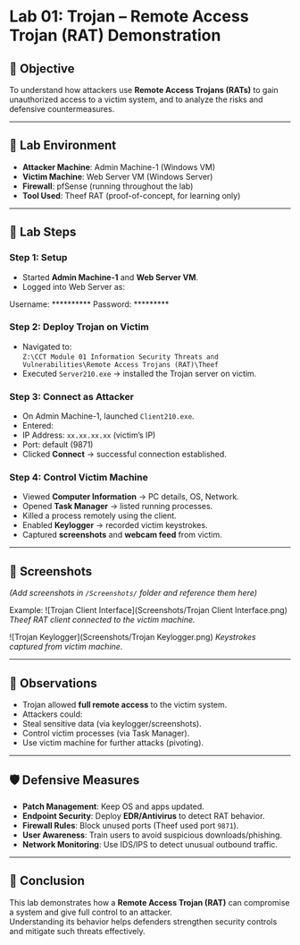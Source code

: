 # Lab 01: Trojan – Remote Access Trojan (RAT) Demonstration

## 🎯 Objective
To understand how attackers use **Remote Access Trojans (RATs)** to gain unauthorized access to a victim system, and to analyze the risks and defensive countermeasures.

---

## 🧪 Lab Environment
- **Attacker Machine**: Admin Machine-1 (Windows VM)
- **Victim Machine**: Web Server VM (Windows Server)
- **Firewall**: pfSense (running throughout the lab)
- **Tool Used**: Theef RAT (proof-of-concept, for learning only)

---

## 📝 Lab Steps

### Step 1: Setup
- Started **Admin Machine-1** and **Web Server VM**.
- Logged into Web Server as:


Username: **********
Password: *********


### Step 2: Deploy Trojan on Victim
- Navigated to:  
`Z:\CCT Module 01 Information Security Threats and Vulnerabilities\Remote Access Trojans (RAT)\Theef`
- Executed `Server210.exe` → installed the Trojan server on victim.

### Step 3: Connect as Attacker
- On Admin Machine-1, launched `Client210.exe`.
- Entered:
- IP Address: `xx.xx.xx.xx` (victim’s IP)
- Port: default (9871)
- Clicked **Connect** → successful connection established.

### Step 4: Control Victim Machine
- Viewed **Computer Information** → PC details, OS, Network.
- Opened **Task Manager** → listed running processes.
- Killed a process remotely using the client.
- Enabled **Keylogger** → recorded victim keystrokes.
- Captured **screenshots** and **webcam feed** from victim.

---

## 📸 Screenshots
*(Add screenshots in `/Screenshots/` folder and reference them here)*

Example:
![Trojan Client Interface](Screenshots/Trojan Client Interface.png) 
*Theef RAT client connected to the victim machine.*

![Trojan Keylogger](Screenshots/Trojan Keylogger.png) 
*Keystrokes captured from victim machine.*

---

## 🔎 Observations
- Trojan allowed **full remote access** to the victim system.
- Attackers could:
- Steal sensitive data (via keylogger/screenshots).
- Control victim processes (via Task Manager).
- Use victim machine for further attacks (pivoting).

---

## 🛡 Defensive Measures
- **Patch Management**: Keep OS and apps updated.  
- **Endpoint Security**: Deploy **EDR/Antivirus** to detect RAT behavior.  
- **Firewall Rules**: Block unused ports (Theef used port `9871`).  
- **User Awareness**: Train users to avoid suspicious downloads/phishing.  
- **Network Monitoring**: Use IDS/IPS to detect unusual outbound traffic.  

---

## 📌 Conclusion
This lab demonstrates how a **Remote Access Trojan (RAT)** can compromise a system and give full control to an attacker.  
Understanding its behavior helps defenders strengthen security controls and mitigate such threats effectively.
